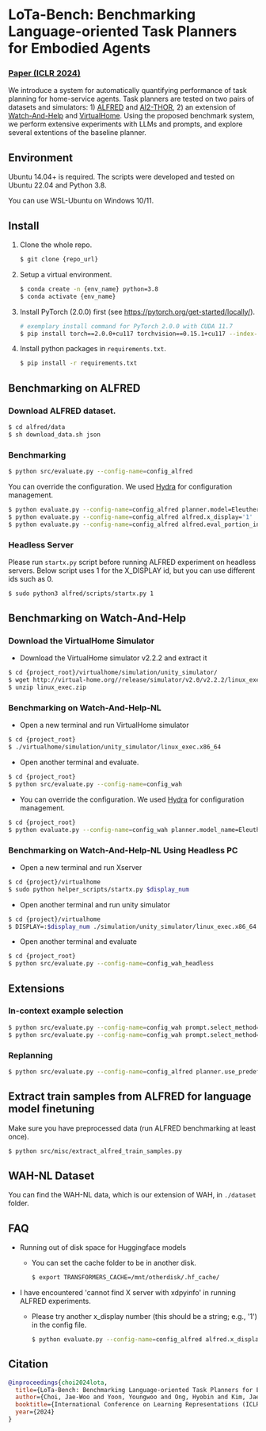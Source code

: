 # LoTa-Bench: Benchmarking Language-oriented Task Planners for Embodied Agents

### [Paper (ICLR 2024)](https://openreview.net/forum?id=ADSxCpCu9s)

We introduce a system for automatically quantifying performance of task planning for home-service agents. Task planners are tested on two pairs of datasets and simulators: 1) [ALFRED](https://github.com/askforalfred/alfred) and [AI2-THOR](https://ai2thor.allenai.org/), 2) an extension of [Watch-And-Help](https://github.com/xavierpuigf/watch_and_help) and [VirtualHome](http://virtual-home.org/). Using the proposed benchmark system, we perform extensive experiments with LLMs and prompts, and explore several extentions of the baseline planner.

## Environment

Ubuntu 14.04+ is required. The scripts were developed and tested on Ubuntu 22.04 and Python 3.8.

You can use WSL-Ubuntu on Windows 10/11.

## Install

1. Clone the whole repo.
    ```bash
    $ git clone {repo_url}
    ```

1. Setup a virtual environment.
    ```bash
    $ conda create -n {env_name} python=3.8
    $ conda activate {env_name}
    ```

1. Install PyTorch (2.0.0) first (see https://pytorch.org/get-started/locally/).
    ```bash
    # exemplary install command for PyTorch 2.0.0 with CUDA 11.7
    $ pip install torch==2.0.0+cu117 torchvision==0.15.1+cu117 --index-url https://download.pytorch.org/whl/cu117
    ```

1. Install python packages in `requirements.txt`.
    ```bash
    $ pip install -r requirements.txt
    ```


## Benchmarking on ALFRED

### Download ALFRED dataset.
```bash
$ cd alfred/data
$ sh download_data.sh json
```

### Benchmarking
```bash
$ python src/evaluate.py --config-name=config_alfred
```

You can override the configuration. We used [Hydra](https://hydra.cc/) for configuration management.

```bash
$ python evaluate.py --config-name=config_alfred planner.model=EleutherAI/gpt-neo-125M
$ python evaluate.py --config-name=config_alfred alfred.x_display='1'
$ python evaluate.py --config-name=config_alfred alfred.eval_portion_in_percent=100 prompt.num_examples=18
```

### Headless Server

Please run `startx.py` script before running ALFRED experiment on headless servers. Below script uses 1 for the X_DISPLAY id, but you can use different ids such as 0.

```bash
$ sudo python3 alfred/scripts/startx.py 1
```


## Benchmarking on Watch-And-Help
### Download the VirtualHome Simulator
- Download the VirtualHome simulator v2.2.2 and extract it
```bash
$ cd {project_root}/virtualhome/simulation/unity_simulator/
$ wget http://virtual-home.org//release/simulator/v2.0/v2.2.2/linux_exec.zip
$ unzip linux_exec.zip
```

### Benchmarking on Watch-And-Help-NL
- Open a new terminal and run VirtualHome simulator

```bash
$ cd {project_root}
$ ./virtualhome/simulation/unity_simulator/linux_exec.x86_64
```

- Open another terminal and evaluate.

```bash
$ cd {project_root}
$ python src/evaluate.py --config-name=config_wah
```

- You can override the configuration. We used [Hydra](https://hydra.cc/) for configuration management.

```bash
$ cd {project_root}
$ python evaluate.py --config-name=config_wah planner.model_name=EleutherAI/gpt-neo-1.3B prompt.num_examples=10
```

### Benchmarking on Watch-And-Help-NL Using Headless PC
- Open a new terminal and run Xserver
```bash
$ cd {project}/virtualhome
$ sudo python helper_scripts/startx.py $display_num
```
- Open another terminal and run unity simulator
```bash
$ cd {project}/virtualhome
$ DISPLAY=:$display_num ./simulation/unity_simulator/linux_exec.x86_64 -batchmode
```
- Open another terminal and evaluate
```bash
$ cd {project_root}
$ python src/evaluate.py --config-name=config_wah_headless
```


## Extensions

### In-context example selection
```bash
$ python src/evaluate.py --config-name=config_wah prompt.select_method=same_task
$ python src/evaluate.py --config-name=config_wah prompt.select_method=topk
```

### Replanning
```bash
$ python src/evaluate.py --config-name=config_alfred planner.use_predefined_prompt=True
```


## Extract train samples from ALFRED for language model finetuning

Make sure you have preprocessed data (run ALFRED benchmarking at least once).

```bash
$ python src/misc/extract_alfred_train_samples.py
```


## WAH-NL Dataset

You can find the WAH-NL data, which is our extension of WAH, in `./dataset` folder.


## FAQ

* Running out of disk space for Huggingface models
  * You can set the cache folder to be in another disk.
    ```bash
    $ export TRANSFORMERS_CACHE=/mnt/otherdisk/.hf_cache/
    ```

* I have encountered 'cannot find X server with xdpyinfo' in running ALFRED experiments.
  * Please try another x_display number (this should be a string; e.g., '1') in the config file.
    ```bash
    $ python evaluate.py --config-name=config_alfred alfred.x_display='1'
    ```

## Citation

```bibtex
@inproceedings{choi2024lota,
  title={LoTa-Bench: Benchmarking Language-oriented Task Planners for Embodied Agents},
  author={Choi, Jae-Woo and Yoon, Youngwoo and Ong, Hyobin and Kim, Jaehong and Jang, Minsu},
  booktitle={International Conference on Learning Representations (ICLR)},
  year={2024}
}
```

